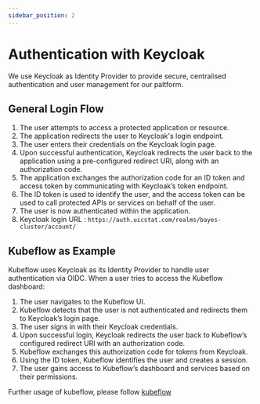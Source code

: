 ```yaml
---
sidebar_position: 2
---
```


# Authentication with Keycloak

We use Keycloak as Identity Provider to provide secure, centralised authentication and user management for our paltform. 


## General Login Flow

1. The user attempts to access a protected application or resource.
2. The application redirects the user to Keycloak's login endpoint.
3. The user enters their credentials on the Keycloak login page.
4. Upon successful authentication, Keycloak redirects the user back to the application using a pre-configured redirect URI, along with an authorization code.
5. The application exchanges the authorization code for an ID token and access token by communicating with Keycloak’s token endpoint.
6. The ID token is used to identify the user, and the access token can be used to call protected APIs or services on behalf of the user.
7. The user is now authenticated within the application.
8. Keycloak login URL : `https://auth.uicstat.com/realms/bayes-cluster/account/`

## Kubeflow as Example

Kubeflow uses Keycloak as its Identity Provider to handle user authentication via OIDC. When a user tries to access the Kubeflow dashboard:
1. The user navigates to the Kubeflow UI.
2. Kubeflow detects that the user is not authenticated and redirects them to Keycloak’s login page.
3. The user signs in with their Keycloak credentials.
4. Upon successful login, Keycloak redirects the user back to Kubeflow’s configured redirect URI with an authorization code.
5. Kubeflow exchanges this authorization code for tokens from Keycloak.
6. Using the ID token, Kubeflow identifies the user and creates a session.
7. The user gains access to Kubeflow’s dashboard and services based on their permissions.

Further usage of kubeflow, please follow [kubeflow](./kubeflow.md)